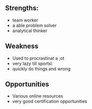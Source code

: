 ## Strengths:
* team worker 
* a able problem solver
* analytical thinker

## Weakness
* Used to procrastinat a ;ot
* very lazy till sports\
* quickly do things and wrong

## Opportunities
* Various online resources
* very good certification opportunities